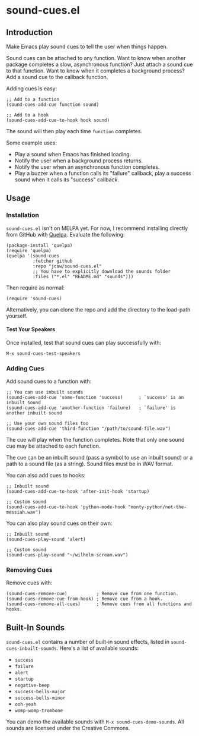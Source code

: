 # sound-cues.el

## Introduction
Make Emacs play sound cues to tell the user when things happen. 

Sound cues can be attached to any function. Want to know when another package completes a slow, asynchronous function? Just attach a sound cue to that function. Want to know when it completes a background process? Add a sound cue to the callback function. 

Adding cues is easy:
```emacs-lisp
;; Add to a function
(sound-cues-add-cue function sound)

;; Add to a hook
(sound-cues-add-cue-to-hook hook sound)
```

The sound will then play each time `function` completes.

Some example uses:

- Play a sound when Emacs has finished loading.
- Notify the user when a background process returns.
- Notify the user when an asynchronous function completes.
- Play a buzzer when a function calls its "failure" callback, play a success sound when it calls its "success" callback.

## Usage

### Installation
`sound-cues.el` isn't on MELPA yet. For now, I recommend installing directly from GitHub with [Quelpa](https://framagit.org/steckerhalter/quelpa). Evaluate the following:
```emacs-lisp
(package-install 'quelpa)
(require 'quelpa)
(quelpa '(sound-cues
          :fetcher github
          :repo "jcaw/sound-cues.el"
          ;; You have to explicitly download the sounds folder
          :files ("*.el" "README.md" "sounds")))
```

Then require as normal:
```emacs-lisp
(require 'sound-cues)
```

Alternatively, you can clone the repo and add the directory to the load-path yourself.

#### Test Your Speakers

Once installed, test that sound cues can play successfully with:
```emacs-lisp
M-x sound-cues-test-speakers
```

### Adding Cues

Add sound cues to a function with:
```emacs-lisp
;; You can use inbuilt sounds
(sound-cues-add-cue 'some-function 'success)      ; `success' is an inbuilt sound
(sound-cues-add-cue 'another-function 'failure)   ; `failure' is another inbuilt sound

;; Use your own sound files too
(sound-cues-add-cue 'third-function "/path/to/sound-file.wav")
```

The cue will play when the function completes. Note that only one sound cue may be attached to each function.


The cue can be an inbuilt sound (pass a symbol to use an inbuilt sound) or a path to a sound file (as a string). Sound files must be in WAV format.

You can also add cues to hooks:
```emacs-lisp
;; Inbuilt sound
(sound-cues-add-cue-to-hook 'after-init-hook 'startup)

;; Custom sound
(sound-cues-add-cue-to-hook 'python-mode-hook "monty-python/not-the-messiah.wav")
```

You can also play sound cues on their own:
```emacs-lisp
;; Inbuilt sound
(sound-cues-play-sound 'alert)

;; Custom sound
(sound-cues-play-sound "~/wilhelm-scream.wav")
```

### Removing Cues

Remove cues with:
```emacs-lisp
(sound-cues-remove-cue)           ; Remove cue from one function.
(sound-cues-remove-cue-from-hook) ; Remove cue from a hook.
(sound-cues-remove-all-cues)      ; Remove cues from all functions and hooks.
```

## Built-In Sounds
`sound-cues.el` contains a number of built-in sound effects, listed in `sound-cues-inbuilt-sounds`. Here's a list of available sounds:

- `success`
- `failure`
- `alert`
- `startup`
- `negative-beep`
- `success-bells-major`
- `success-bells-minor`
- `ooh-yeah`
- `womp-womp-trombone`

You can demo the available sounds with `M-x sound-cues-demo-sounds`. All sounds are licensed under the Creative Commons.
